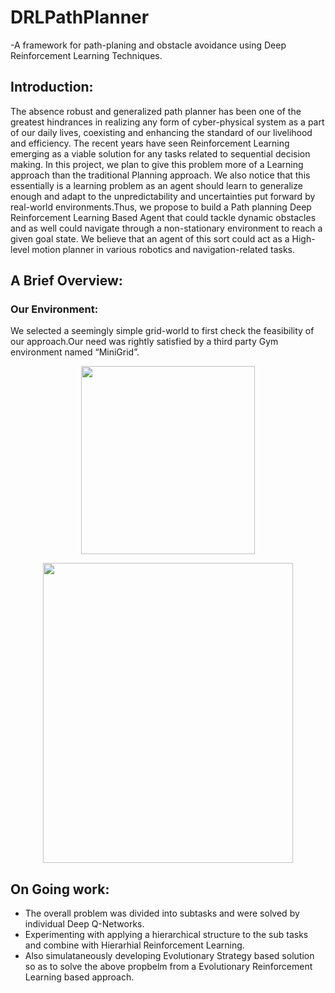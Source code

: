 # DRLPathPlanner
   
   -A framework for path-planing and obstacle avoidance using Deep Reinforcement Learning Techniques.

## Introduction:
The absence robust and generalized path planner has been one of the greatest hindrances in realizing any form of cyber-physical system as a part of our daily lives, coexisting and enhancing the standard of our livelihood and efficiency. The recent years have seen Reinforcement Learning emerging as a viable solution for any tasks related to sequential decision making. In this project, we plan to give this problem more of a Learning approach than the traditional Planning approach. We also notice that this essentially is a learning problem as an agent should learn to generalize enough and adapt to the unpredictability and uncertainties put forward by real-world environments.Thus, we propose to build a Path planning  Deep Reinforcement Learning Based Agent that could tackle dynamic obstacles and as well could navigate through a non-stationary environment to reach a given goal state. We believe that an agent of this sort could act as a High-level motion planner in various robotics and navigation-related tasks.

## A Brief Overview:
### Our Environment:
We selected a seemingly simple grid-world to first check the feasibility of our approach.Our need was rightly satisfied by a third party Gym environment named “MiniGrid”.

<p align="center">
   <img width="278" height="301" src="https://github.com/lok-i/DRLPathPlanner/blob/master/empty-env.png"
 </p>

<p align="center">
   <img width="400" height="480" src="https://github.com/lok-i/DRLPathPlanner/blob/master/dynamic_obstacles.gif"
 </p>

## On Going work:
* The overall problem was divided into subtasks and were solved by individual Deep Q-Networks.
* Experimenting with applying a hierarchical structure to the sub tasks and combine with Hierarhial Reinforcement       Learning.
* Also simulataneously developing Evolutionary Strategy based solution so as to solve the above propbelm from a         Evolutionary Reinforcement Learning based approach.
